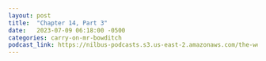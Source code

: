 ```yaml
---
layout: post
title:  "Chapter 14, Part 3"
date:   2023-07-09 06:18:00 -0500
categories: carry-on-mr-bowditch
podcast_link: https://nilbus-podcasts.s3.us-east-2.amazonaws.com/the-well-trained-mind/Carry%20On,%20Mr.%20Bowditch/Chapter%2014,%20Part%203.mp3
---
```

